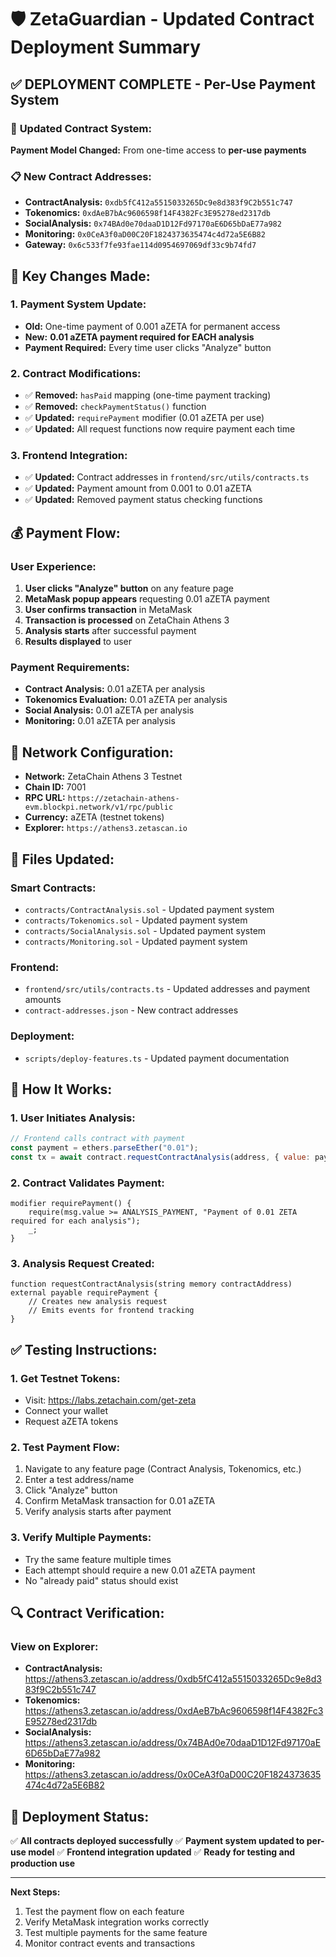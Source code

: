 # 🛡️ ZetaGuardian - Updated Contract Deployment Summary

## ✅ **DEPLOYMENT COMPLETE - Per-Use Payment System**

### 🎯 **Updated Contract System:**
**Payment Model Changed:** From one-time access to **per-use payments**

### 📋 **New Contract Addresses:**
- **ContractAnalysis:** `0xdb5fC412a5515033265Dc9e8d383f9C2b551c747`
- **Tokenomics:** `0xdAeB7bAc9606598f14F4382Fc3E95278ed2317db`
- **SocialAnalysis:** `0x74BAd0e70daaD1D12Fd97170aE6D65bDaE77a982`
- **Monitoring:** `0x0CeA3f0aD00C20F1824373635474c4d72a5E6B82`
- **Gateway:** `0x6c533f7fe93fae114d0954697069df33c9b74fd7`

## 🔧 **Key Changes Made:**

### **1. Payment System Update:**
- **Old:** One-time payment of 0.001 aZETA for permanent access
- **New:** **0.01 aZETA payment required for EACH analysis**
- **Payment Required:** Every time user clicks "Analyze" button

### **2. Contract Modifications:**
- ✅ **Removed:** `hasPaid` mapping (one-time payment tracking)
- ✅ **Removed:** `checkPaymentStatus()` function
- ✅ **Updated:** `requirePayment` modifier (0.01 aZETA per use)
- ✅ **Updated:** All request functions now require payment each time

### **3. Frontend Integration:**
- ✅ **Updated:** Contract addresses in `frontend/src/utils/contracts.ts`
- ✅ **Updated:** Payment amount from 0.001 to 0.01 aZETA
- ✅ **Updated:** Removed payment status checking functions

## 💰 **Payment Flow:**

### **User Experience:**
1. **User clicks "Analyze" button** on any feature page
2. **MetaMask popup appears** requesting 0.01 aZETA payment
3. **User confirms transaction** in MetaMask
4. **Transaction is processed** on ZetaChain Athens 3
5. **Analysis starts** after successful payment
6. **Results displayed** to user

### **Payment Requirements:**
- **Contract Analysis:** 0.01 aZETA per analysis
- **Tokenomics Evaluation:** 0.01 aZETA per analysis  
- **Social Analysis:** 0.01 aZETA per analysis
- **Monitoring:** 0.01 aZETA per analysis

## 🔗 **Network Configuration:**
- **Network:** ZetaChain Athens 3 Testnet
- **Chain ID:** 7001
- **RPC URL:** `https://zetachain-athens-evm.blockpi.network/v1/rpc/public`
- **Currency:** aZETA (testnet tokens)
- **Explorer:** `https://athens3.zetascan.io`

## 📁 **Files Updated:**

### **Smart Contracts:**
- `contracts/ContractAnalysis.sol` - Updated payment system
- `contracts/Tokenomics.sol` - Updated payment system
- `contracts/SocialAnalysis.sol` - Updated payment system
- `contracts/Monitoring.sol` - Updated payment system

### **Frontend:**
- `frontend/src/utils/contracts.ts` - Updated addresses and payment amounts
- `contract-addresses.json` - New contract addresses

### **Deployment:**
- `scripts/deploy-features.ts` - Updated payment documentation

## 🚀 **How It Works:**

### **1. User Initiates Analysis:**
```javascript
// Frontend calls contract with payment
const payment = ethers.parseEther("0.01");
const tx = await contract.requestContractAnalysis(address, { value: payment });
```

### **2. Contract Validates Payment:**
```solidity
modifier requirePayment() {
    require(msg.value >= ANALYSIS_PAYMENT, "Payment of 0.01 ZETA required for each analysis");
    _;
}
```

### **3. Analysis Request Created:**
```solidity
function requestContractAnalysis(string memory contractAddress) external payable requirePayment {
    // Creates new analysis request
    // Emits events for frontend tracking
}
```

## ✅ **Testing Instructions:**

### **1. Get Testnet Tokens:**
- Visit: https://labs.zetachain.com/get-zeta
- Connect your wallet
- Request aZETA tokens

### **2. Test Payment Flow:**
1. Navigate to any feature page (Contract Analysis, Tokenomics, etc.)
2. Enter a test address/name
3. Click "Analyze" button
4. Confirm MetaMask transaction for 0.01 aZETA
5. Verify analysis starts after payment

### **3. Verify Multiple Payments:**
- Try the same feature multiple times
- Each attempt should require a new 0.01 aZETA payment
- No "already paid" status should exist

## 🔍 **Contract Verification:**

### **View on Explorer:**
- **ContractAnalysis:** https://athens3.zetascan.io/address/0xdb5fC412a5515033265Dc9e8d383f9C2b551c747
- **Tokenomics:** https://athens3.zetascan.io/address/0xdAeB7bAc9606598f14F4382Fc3E95278ed2317db
- **SocialAnalysis:** https://athens3.zetascan.io/address/0x74BAd0e70daaD1D12Fd97170aE6D65bDaE77a982
- **Monitoring:** https://athens3.zetascan.io/address/0x0CeA3f0aD00C20F1824373635474c4d72a5E6B82

## 🎉 **Deployment Status:**
✅ **All contracts deployed successfully**
✅ **Payment system updated to per-use model**
✅ **Frontend integration updated**
✅ **Ready for testing and production use**

---

**Next Steps:**
1. Test the payment flow on each feature
2. Verify MetaMask integration works correctly
3. Test multiple payments for the same feature
4. Monitor contract events and transactions
